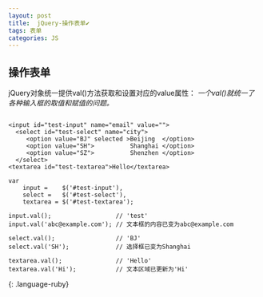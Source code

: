 ```yaml
---
layout: post
title:  jQuery-操作表单✔︎
tags: 表单
categories: JS
---
```





## 操作表单   
jQuery对象统一提供val()方法获取和设置对应的value属性：
*一个val()就统一了各种输入框的取值和赋值的问题。*

~~~

<input id="test-input" name="email" value="">
  <select id="test-select" name="city">
     <option value="BJ" selected >Beijing  </option>
     <option value="SH">          Shanghai </option>
     <option value="SZ">          Shenzhen </option>
  </select>
<textarea id="test-textarea">Hello</textarea>

var
    input =    $('#test-input'),
    select =   $('#test-select'),
    textarea = $('#test-textarea');

input.val();                  // 'test'
input.val('abc@example.com'); // 文本框的内容已变为abc@example.com

select.val();                 // 'BJ'
select.val('SH');             // 选择框已变为Shanghai

textarea.val();               // 'Hello'
textarea.val('Hi');           // 文本区域已更新为'Hi'
~~~
{: .language-ruby}


































